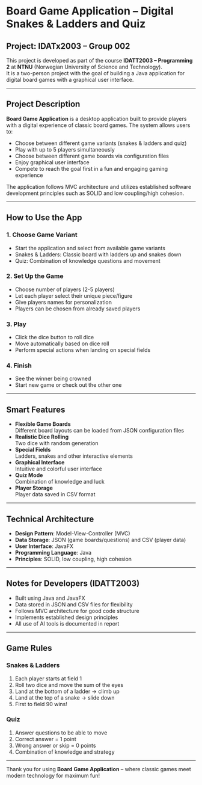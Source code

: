 # Board Game Application – Digital Snakes & Ladders and Quiz
## Project: IDATx2003 – Group 002
This project is developed as part of the course **IDATT2003 – Programming 2** at **NTNU** (Norwegian University of Science and Technology).  
It is a two-person project with the goal of building a Java application for digital board games with a graphical user interface.

---

## Project Description
**Board Game Application** is a desktop application built to provide players with a digital experience of classic board games. 
The system allows users to:
- Choose between different game variants (snakes & ladders and quiz)
- Play with up to 5 players simultaneously
- Choose between different game boards via configuration files
- Enjoy graphical user interface
- Compete to reach the goal first in a fun and engaging gaming experience

The application follows MVC architecture and utilizes established software development principles such as SOLID and low coupling/high cohesion.

---

## How to Use the App

### 1. **Choose Game Variant**
- Start the application and select from available game variants
- Snakes & Ladders: Classic board with ladders up and snakes down
- Quiz: Combination of knowledge questions and movement

### 2. **Set Up the Game**
- Choose number of players (2-5 players)
- Let each player select their unique piece/figure
- Give players names for personalization
- Players can be chosen from already saved players

### 3. **Play**
- Click the dice button to roll dice
- Move automatically based on dice roll
- Perform special actions when landing on special fields

### 4. **Finish**
- See the winner being crowned
- Start new game or check out the other one

---

## Smart Features
- **Flexible Game Boards**  
  Different board layouts can be loaded from JSON configuration files
- **Realistic Dice Rolling**  
  Two dice with random generation
- **Special Fields**  
  Ladders, snakes and other interactive elements
- **Graphical Interface**  
  Intuitive and colorful user interface
- **Quiz Mode**  
  Combination of knowledge and luck
- **Player Storage**  
  Player data saved in CSV format

---

## Technical Architecture
- **Design Pattern**: Model-View-Controller (MVC)
- **Data Storage**: JSON (game boards/questions) and CSV (player data)
- **User Interface**: JavaFX 
- **Programming Language**: Java
- **Principles**: SOLID, low coupling, high cohesion

---

## Notes for Developers (IDATT2003)
- Built using Java and JavaFX
- Data stored in JSON and CSV files for flexibility
- Follows MVC architecture for good code structure
- Implements established design principles
- All use of AI tools is documented in report

---

## Game Rules

### Snakes & Ladders
1. Each player starts at field 1
2. Roll two dice and move the sum of the eyes
3. Land at the bottom of a ladder → climb up
4. Land at the top of a snake → slide down
5. First to field 90 wins!

### Quiz
1. Answer questions to be able to move
2. Correct answer = 1 point
3. Wrong answer or skip = 0 points
4. Combination of knowledge and strategy

---

Thank you for using **Board Game Application** – where classic games meet modern technology for maximum fun!
